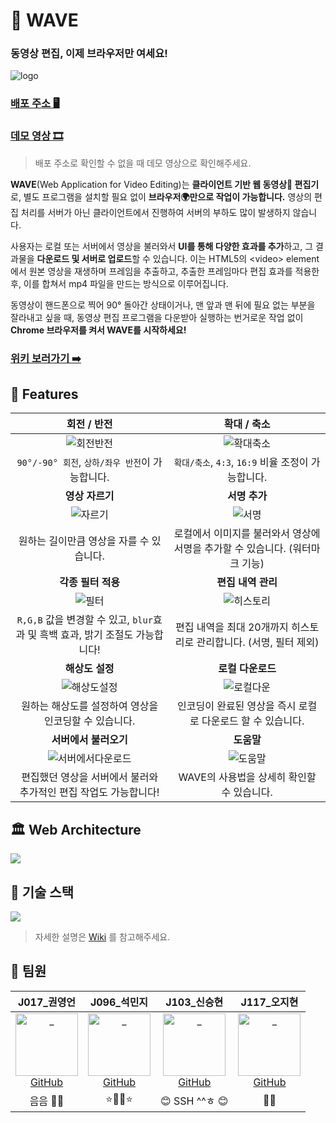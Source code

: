 
# 🌊 WAVE

### 동영상 편집, 이제 브라우저만 여세요!  
 
![logo](https://user-images.githubusercontent.com/49153756/101979687-79288800-3ca2-11eb-9119-474bcef90db2.gif)


### [배포 주소 🖥 ](https://boostwave.ga/)

### [데모 영상 🎞](https://www.youtube.com/watch?v=7TCaBNmKwSU)
> 배포 주소로 확인할 수 없을 때 데모 영상으로 확인해주세요.

**WAVE**(Web Application for Video Editing)는 **클라이언트 기반 웹 동영상🎥 편집기**로, 별도 프로그램을 설치할 필요 없이 **브라우저🌍만으로 작업이 가능합니다.** 영상의 편집 처리를 서버가 아닌 클라이언트에서 진행하여 서버의 부하도 많이 발생하지 않습니다.

사용자는 로컬 또는 서버에서 영상을 불러와서 **UI를 통해 다양한 효과를 추가**하고, 그 결과물을 **다운로드 및 서버로 업로드**할 수 있습니다. 이는 HTML5의 \<video> element에서 원본 영상을 재생하며 프레임을 추출하고, 추출한 프레임마다 편집 효과를 적용한 후, 이를 합쳐서 mp4 파일을 만드는 방식으로 이루어집니다.

동영상이 핸드폰으로 찍어 90° 돌아간 상태이거나, 맨 앞과 맨 뒤에 필요 없는 부분을 잘라내고 싶을 때, 동영상 편집 프로그램을 다운받아 실행하는 번거로운 작업 없이 **Chrome 브라우저를 켜서 WAVE를 시작하세요!**

### [위키 보러가기 ➡️](https://github.com/boostcamp-2020/Project13-Web-Video-Editor/wiki)

## 🌉 Features

| **회전 / 반전**  | **확대 / 축소**  | 
|:---:|:---:|
| ![회전반전](https://user-images.githubusercontent.com/49153756/102684958-683ac200-4220-11eb-87c8-9a56e1cb5500.gif) | ![확대축소](https://user-images.githubusercontent.com/49153756/102684962-6b35b280-4220-11eb-9c59-5aa1497dd3f5.gif) | 
| `90°/-90° 회전`, `상하/좌우 반전`이 가능합니다. | `확대/축소`, `4:3`, `16:9` 비율 조정이 가능합니다.  |  
| **영상 자르기** | **서명 추가**   |
| ![자르기](https://user-images.githubusercontent.com/49153756/102684963-6bce4900-4220-11eb-8766-2e0be16973ce.gif)  |  ![서명](https://user-images.githubusercontent.com/49153756/102684965-6cff7600-4220-11eb-8dc5-3238055f5273.gif)  |
|  원하는 길이만큼 영상을 자를 수 있습니다.  |  로컬에서 이미지를 불러와서 영상에 서명을 추가할 수 있습니다. (워터마크 기능)  |
| **각종 필터 적용**  | **편집 내역 관리**  |
| ![필터](https://user-images.githubusercontent.com/49153756/102684966-6d980c80-4220-11eb-913a-b5004ee9d219.gif) | ![히스토리](https://user-images.githubusercontent.com/49153756/102684974-71c42a00-4220-11eb-95d3-0891d30ed507.gif)  |
| `R,G,B` 값을 변경할 수 있고, `blur`효과 및 흑백 효과, 밝기 조절도 가능합니다!  | 편집 내역을 최대 20개까지 히스토리로 관리합니다. (서명, 필터 제외) |
| **해상도 설정**  | **로컬 다운로드**  |
| ![해상도설정](https://user-images.githubusercontent.com/49153756/102684967-6ec93980-4220-11eb-80df-a0137f414c87.gif)  | ![로컬다운](https://user-images.githubusercontent.com/49153756/102684968-6f61d000-4220-11eb-90cd-c5c7d31312ed.gif) |
| 원하는 해상도를 설정하여 영상을 인코딩할 수 있습니다.  | 인코딩이 완료된 영상을 즉시 로컬로 다운로드 할 수 있습니다. |
| **서버에서 불러오기**  | **도움말**  |
| ![서버에서다운로드](https://user-images.githubusercontent.com/49153756/102684970-6ffa6680-4220-11eb-95b1-f6696b8fa712.gif) |![도움말](https://user-images.githubusercontent.com/49153756/102684971-7092fd00-4220-11eb-90dc-7ff0508fa19b.gif)  |
| 편집했던 영상을 서버에서 불러와 추가적인 편집 작업도 가능합니다!  | WAVE의 사용법을 상세히 확인할 수 있습니다. |


## 🏛 Web Architecture 
![](https://i.imgur.com/X1Q9S7H.png)

## 🚩 기술 스택
![](https://i.imgur.com/zmyi5gG.png)

> 자세한 설명은 [Wiki](https://github.com/boostcamp-2020/Project13-Web-Video-Editor/wiki/%EA%B8%B0%EC%88%A0-%EC%8A%A4%ED%83%9D) 를 참고해주세요.

## 👩‍ 팀원

|  J017_권영언  |  J096_석민지  |  J103_신승현  |  J117_오지현  |
| :----------: |  :--------:  |  :---------: |  :---------: |
| [<img src="https://avatars0.githubusercontent.com/u/49153756?s=460&u=a475983d60adb9ddac3d55771bde039d545360dd&v=4" width=100 alt="_"/><br/>GitHub](https://github.com/kyu9341) | [<img src="https://user-images.githubusercontent.com/57527380/97649629-2486d000-1a9b-11eb-9887-4241aeb15753.png" width=100 alt="_"/><br/>GitHub](https://github.com/mjseok) |[<img src="https://user-images.githubusercontent.com/48575504/99213106-144b5080-2810-11eb-9c35-c8f84194c148.jpg" width=100 alt="_"><br/>GitHub](https://github.com/SSH1997) | [<img src="https://avatars1.githubusercontent.com/u/48315101?s=460&v=4" width=100 alt="_"/><br/>GitHub](https://github.com/joh16) |
| 음음 🏳️‍🌈  |  ⭐👩‍💻⭐  | 😊 SSH ^^ㅎ 😊 |   🐾📏|


<!-- treeparser 폴더구조 저장 -->
<!-- wave/
 .github
 client/
  src/
   api/
    index.ts
    video.ts
   componetns/
    atoms/
     Button/
     Encoding/
     Loading/
     Logo/
     ModalComponent/
     Range/
     Slider/
     TimeText/
     VolumeRange/
    molecules/
     ButtonGroup/
     CropLayer/
     CurrentTime/
     EffectSliders/
     FileInput/
     HoverSlider/
     Modal/
     Thumbnail/
     TimeZone/
     UploadArea/
    organisms/
     Header/
     TimeLine/
     Tools/
     VideoContainer/
   pages/
    edit.tsx
   store/
    crop/
     actions.ts
     reducer.ts
     sagas.ts
    currentVideo/
     actions.ts
     reducer.ts
    history/
     actions.ts
     reducer.ts
     sagas.ts
    originVideo/
     actions.ts
     reducer.ts
     sagas.ts
    user/
     actions.ts
     reducer.ts
    video/
     actions.ts
     reducer.ts
     sagas.ts
    actionTypes.ts
    reducer.ts
    sagas.ts
    selectors.ts
   theme/
    colors.tsx
    globalStyles.tsx
    sizes.ts
   utils/
    convert.ts
    error.ts
    time.ts
   video/
    encoding.ts
    index.tsx
    metadata.ts
    mux.ts
    video.tsx
   webgl/
    fragmentShaderSource.ts
    vertexShaderSource.ts
    webglConfig.ts
    webglController.ts
   App.tsx
   index.html
   index.tsx
  babel.config.js
  package-lock.json
  package.json
  webpack.common.js
  webpack.dev.ts
  webpack.prod.ts
 server/
  bin/
  src/main/
   controllers/
   loaders/
   middlewares/
   model/
   routes/
   services/
   utils/
   App.ts
  package-lock.json
  package.json
  webpack.config.js
 .eslintignore
 .eslintrc.js
 .gitignore
 .gitmessage
 .prettierrc
 package-lock.json
 package.json
 READEME.md
 tsconfig.json -->